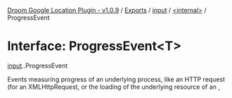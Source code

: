 [Droom Google Location Plugin - v1.0.9](../README.md) / [Exports](../modules.md) / [input](../modules/input.md) / [<internal\>](../modules/input._internal_.md) / ProgressEvent

# Interface: ProgressEvent<T\>

[input](../modules/input.md).[<internal>](../modules/input._internal_.md).ProgressEvent

Events measuring progress of an underlying process, like an HTTP request (for an XMLHttpRequest, or the loading of the underlying resource of an <img>, <audio>, <video>, <style> or <link>).

## Type parameters

| Name | Type |
| :------ | :------ |
| `T` | extends [`EventTarget`](../modules/input._internal_.md#eventtarget) = [`EventTarget`](../modules/input._internal_.md#eventtarget) |

## Hierarchy

- [`Event`](../modules/input._internal_.md#event)

  ↳ **`ProgressEvent`**

## Table of contents

### Properties

- [AT\_TARGET](input._internal_.ProgressEvent.md#at_target)
- [BUBBLING\_PHASE](input._internal_.ProgressEvent.md#bubbling_phase)
- [CAPTURING\_PHASE](input._internal_.ProgressEvent.md#capturing_phase)
- [NONE](input._internal_.ProgressEvent.md#none)
- [bubbles](input._internal_.ProgressEvent.md#bubbles)
- [cancelBubble](input._internal_.ProgressEvent.md#cancelbubble)
- [cancelable](input._internal_.ProgressEvent.md#cancelable)
- [composed](input._internal_.ProgressEvent.md#composed)
- [currentTarget](input._internal_.ProgressEvent.md#currenttarget)
- [defaultPrevented](input._internal_.ProgressEvent.md#defaultprevented)
- [eventPhase](input._internal_.ProgressEvent.md#eventphase)
- [isTrusted](input._internal_.ProgressEvent.md#istrusted)
- [lengthComputable](input._internal_.ProgressEvent.md#lengthcomputable)
- [loaded](input._internal_.ProgressEvent.md#loaded)
- [returnValue](input._internal_.ProgressEvent.md#returnvalue)
- [srcElement](input._internal_.ProgressEvent.md#srcelement)
- [target](input._internal_.ProgressEvent.md#target)
- [timeStamp](input._internal_.ProgressEvent.md#timestamp)
- [total](input._internal_.ProgressEvent.md#total)
- [type](input._internal_.ProgressEvent.md#type)

### Methods

- [composedPath](input._internal_.ProgressEvent.md#composedpath)
- [initEvent](input._internal_.ProgressEvent.md#initevent)
- [preventDefault](input._internal_.ProgressEvent.md#preventdefault)
- [stopImmediatePropagation](input._internal_.ProgressEvent.md#stopimmediatepropagation)
- [stopPropagation](input._internal_.ProgressEvent.md#stoppropagation)

## Properties

### AT\_TARGET

• `Readonly` **AT\_TARGET**: `number`

#### Inherited from

Event.AT\_TARGET

#### Defined in

node_modules/typescript/lib/lib.dom.d.ts:5050

___

### BUBBLING\_PHASE

• `Readonly` **BUBBLING\_PHASE**: `number`

#### Inherited from

Event.BUBBLING\_PHASE

#### Defined in

node_modules/typescript/lib/lib.dom.d.ts:5051

___

### CAPTURING\_PHASE

• `Readonly` **CAPTURING\_PHASE**: `number`

#### Inherited from

Event.CAPTURING\_PHASE

#### Defined in

node_modules/typescript/lib/lib.dom.d.ts:5052

___

### NONE

• `Readonly` **NONE**: `number`

#### Inherited from

Event.NONE

#### Defined in

node_modules/typescript/lib/lib.dom.d.ts:5053

___

### bubbles

• `Readonly` **bubbles**: `boolean`

Returns true or false depending on how event was initialized. True if event goes through its target's ancestors in reverse tree order, and false otherwise.

#### Inherited from

Event.bubbles

#### Defined in

node_modules/typescript/lib/lib.dom.d.ts:5016

___

### cancelBubble

• **cancelBubble**: `boolean`

#### Inherited from

Event.cancelBubble

#### Defined in

node_modules/typescript/lib/lib.dom.d.ts:5017

___

### cancelable

• `Readonly` **cancelable**: `boolean`

Returns true or false depending on how event was initialized. Its return value does not always carry meaning, but true can indicate that part of the operation during which event was dispatched, can be canceled by invoking the preventDefault() method.

#### Inherited from

Event.cancelable

#### Defined in

node_modules/typescript/lib/lib.dom.d.ts:5019

___

### composed

• `Readonly` **composed**: `boolean`

Returns true or false depending on how event was initialized. True if event invokes listeners past a ShadowRoot node that is the root of its target, and false otherwise.

#### Inherited from

Event.composed

#### Defined in

node_modules/typescript/lib/lib.dom.d.ts:5021

___

### currentTarget

• `Readonly` **currentTarget**: ``null`` \| [`EventTarget`](../modules/input._internal_.md#eventtarget)

Returns the object whose event listener's callback is currently being invoked.

#### Inherited from

Event.currentTarget

#### Defined in

node_modules/typescript/lib/lib.dom.d.ts:5023

___

### defaultPrevented

• `Readonly` **defaultPrevented**: `boolean`

Returns true if preventDefault() was invoked successfully to indicate cancelation, and false otherwise.

#### Inherited from

Event.defaultPrevented

#### Defined in

node_modules/typescript/lib/lib.dom.d.ts:5025

___

### eventPhase

• `Readonly` **eventPhase**: `number`

Returns the event's phase, which is one of NONE, CAPTURING_PHASE, AT_TARGET, and BUBBLING_PHASE.

#### Inherited from

Event.eventPhase

#### Defined in

node_modules/typescript/lib/lib.dom.d.ts:5027

___

### isTrusted

• `Readonly` **isTrusted**: `boolean`

Returns true if event was dispatched by the user agent, and false otherwise.

#### Inherited from

Event.isTrusted

#### Defined in

node_modules/typescript/lib/lib.dom.d.ts:5029

___

### lengthComputable

• `Readonly` **lengthComputable**: `boolean`

#### Defined in

node_modules/typescript/lib/lib.dom.d.ts:10941

___

### loaded

• `Readonly` **loaded**: `number`

#### Defined in

node_modules/typescript/lib/lib.dom.d.ts:10942

___

### returnValue

• **returnValue**: `boolean`

**`deprecated`**

#### Inherited from

Event.returnValue

#### Defined in

node_modules/typescript/lib/lib.dom.d.ts:5031

___

### srcElement

• `Readonly` **srcElement**: ``null`` \| [`EventTarget`](../modules/input._internal_.md#eventtarget)

**`deprecated`**

#### Inherited from

Event.srcElement

#### Defined in

node_modules/typescript/lib/lib.dom.d.ts:5033

___

### target

• `Readonly` **target**: ``null`` \| `T`

#### Overrides

Event.target

#### Defined in

node_modules/typescript/lib/lib.dom.d.ts:10943

___

### timeStamp

• `Readonly` **timeStamp**: `number`

Returns the event's timestamp as the number of milliseconds measured relative to the time origin.

#### Inherited from

Event.timeStamp

#### Defined in

node_modules/typescript/lib/lib.dom.d.ts:5037

___

### total

• `Readonly` **total**: `number`

#### Defined in

node_modules/typescript/lib/lib.dom.d.ts:10944

___

### type

• `Readonly` **type**: `string`

Returns the type of event, e.g. "click", "hashchange", or "submit".

#### Inherited from

Event.type

#### Defined in

node_modules/typescript/lib/lib.dom.d.ts:5039

## Methods

### composedPath

▸ **composedPath**(): [`EventTarget`](../modules/input._internal_.md#eventtarget)[]

Returns the invocation target objects of event's path (objects on which listeners will be invoked), except for any nodes in shadow trees of which the shadow root's mode is "closed" that are not reachable from event's currentTarget.

#### Returns

[`EventTarget`](../modules/input._internal_.md#eventtarget)[]

#### Inherited from

Event.composedPath

#### Defined in

node_modules/typescript/lib/lib.dom.d.ts:5041

___

### initEvent

▸ **initEvent**(`type`, `bubbles?`, `cancelable?`): `void`

**`deprecated`**

#### Parameters

| Name | Type |
| :------ | :------ |
| `type` | `string` |
| `bubbles?` | `boolean` |
| `cancelable?` | `boolean` |

#### Returns

`void`

#### Inherited from

Event.initEvent

#### Defined in

node_modules/typescript/lib/lib.dom.d.ts:5043

___

### preventDefault

▸ **preventDefault**(): `void`

If invoked when the cancelable attribute value is true, and while executing a listener for the event with passive set to false, signals to the operation that caused event to be dispatched that it needs to be canceled.

#### Returns

`void`

#### Inherited from

Event.preventDefault

#### Defined in

node_modules/typescript/lib/lib.dom.d.ts:5045

___

### stopImmediatePropagation

▸ **stopImmediatePropagation**(): `void`

Invoking this method prevents event from reaching any registered event listeners after the current one finishes running and, when dispatched in a tree, also prevents event from reaching any other objects.

#### Returns

`void`

#### Inherited from

Event.stopImmediatePropagation

#### Defined in

node_modules/typescript/lib/lib.dom.d.ts:5047

___

### stopPropagation

▸ **stopPropagation**(): `void`

When dispatched in a tree, invoking this method prevents event from reaching any objects other than the current object.

#### Returns

`void`

#### Inherited from

Event.stopPropagation

#### Defined in

node_modules/typescript/lib/lib.dom.d.ts:5049
